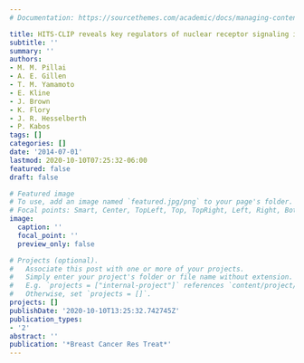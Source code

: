 ```yaml
---
# Documentation: https://sourcethemes.com/academic/docs/managing-content/

title: HITS-CLIP reveals key regulators of nuclear receptor signaling in breast cancer
subtitle: ''
summary: ''
authors:
- M. M. Pillai
- A. E. Gillen
- T. M. Yamamoto
- E. Kline
- J. Brown
- K. Flory
- J. R. Hesselberth
- P. Kabos
tags: []
categories: []
date: '2014-07-01'
lastmod: 2020-10-10T07:25:32-06:00
featured: false
draft: false

# Featured image
# To use, add an image named `featured.jpg/png` to your page's folder.
# Focal points: Smart, Center, TopLeft, Top, TopRight, Left, Right, BottomLeft, Bottom, BottomRight.
image:
  caption: ''
  focal_point: ''
  preview_only: false

# Projects (optional).
#   Associate this post with one or more of your projects.
#   Simply enter your project's folder or file name without extension.
#   E.g. `projects = ["internal-project"]` references `content/project/deep-learning/index.md`.
#   Otherwise, set `projects = []`.
projects: []
publishDate: '2020-10-10T13:25:32.742745Z'
publication_types:
- '2'
abstract: ''
publication: '*Breast Cancer Res Treat*'
---
```

